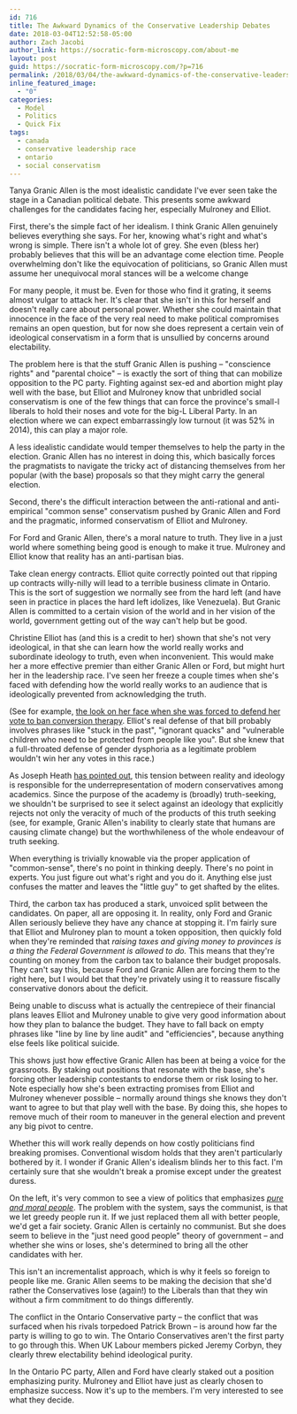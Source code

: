 ```yaml
---
id: 716
title: The Awkward Dynamics of the Conservative Leadership Debates
date: 2018-03-04T12:52:58-05:00
author: Zach Jacobi
author_link: https://socratic-form-microscopy.com/about-me
layout: post
guid: https://socratic-form-microscopy.com/?p=716
permalink: /2018/03/04/the-awkward-dynamics-of-the-conservative-leadership-debates/
inline_featured_image:
  - "0"
categories:
  - Model
  - Politics
  - Quick Fix
tags:
  - canada
  - conservative leadership race
  - ontario
  - social conservatism
---
```


Tanya Granic Allen is the most idealistic candidate I've ever seen take the stage in a Canadian political debate. This presents some awkward challenges for the candidates facing her, especially Mulroney and Elliot.

First, there's the simple fact of her idealism. I think Granic Allen genuinely believes everything she says. For her, knowing what's right and what's wrong is simple. There isn't a whole lot of grey. She even (bless her) probably believes that this will be an advantage come election time. People overwhelming don't like the equivocation of politicians, so Granic Allen must assume her unequivocal moral stances will be a welcome change

For many people, it must be. Even for those who find it grating, it seems almost vulgar to attack her. It's clear that she isn't in this for herself and doesn't really care about personal power. Whether she could maintain that innocence in the face of the very real need to make political compromises remains an open question, but for now she does represent a certain vein of ideological conservatism in a form that is unsullied by concerns around electability.

The problem here is that the stuff Granic Allen is pushing – "conscience rights" and "parental choice" – is exactly the sort of thing that can mobilize opposition to the PC party. Fighting against sex-ed and abortion might play well with the base, but Elliot and Mulroney know that unbridled social conservatism is one of the few things that can force the province's small-l liberals to hold their noses and vote for the big-L Liberal Party. In an election where we can expect embarrassingly low turnout (it was 52% in 2014), this can play a major role.

A less idealistic candidate would temper themselves to help the party in the election. Granic Allen has no interest in doing this, which basically forces the pragmatists to navigate the tricky act of distancing themselves from her popular (with the base) proposals so that they might carry the general election.

Second, there's the difficult interaction between the anti-rational and anti-empirical "common sense" conservatism pushed by Granic Allen and Ford and the pragmatic, informed conservatism of Elliot and Mulroney.

For Ford and Granic Allen, there's a moral nature to truth. They live in a just world where something being good is enough to make it true. Mulroney and Elliot know that reality has an anti-partisan bias.

Take clean energy contracts. Elliot quite correctly pointed out that ripping up contracts willy-nilly will lead to a terrible business climate in Ontario. This is the sort of suggestion we normally see from the hard left (and have seen in practice in places the hard left idolizes, like Venezuela). But Granic Allen is committed to a certain vision of the world and in her vision of the world, government getting out of the way can't help but be good.

Christine Elliot has (and this is a credit to her) shown that she's not very ideological, in that she can learn how the world really works and subordinate ideology to truth, even when inconvenient. This would make her a more effective premier than either Granic Allen or Ford, but might hurt her in the leadership race. I've seen her freeze a couple times when she's faced with defending how the world really works to an audience that is ideologically prevented from acknowledging the truth.

(See for example, <a href="https://youtu.be/ThzTrGqENHA?t=55m44s">the look on her face when she was forced to defend her vote to ban conversion therapy</a>. Elliot's real defense of that bill probably involves phrases like "stuck in the past", "ignorant quacks" and "vulnerable children who need to be protected from people like you". But she knew that a full-throated defense of gender dysphoria as a legitimate problem wouldn't win her any votes in this race.)

As Joseph Heath <a href="http://induecourse.ca/affirmative-action-for-conservative-academics/">has pointed out</a>, this tension between reality and ideology is responsible for the underrepresentation of modern conservatives among academics. Since the purpose of the academy is (broadly) truth-seeking, we shouldn't be surprised to see it select against an ideology that explicitly rejects not only the veracity of much of the products of this truth seeking (see, for example, Granic Allen's inability to clearly state that humans are causing climate change) but the worthwhileness of the whole endeavour of truth seeking.

When everything is trivially knowable via the proper application of "common-sense", there's no point in thinking deeply. There's no point in experts. You just figure out what's right and you do it. Anything else just confuses the matter and leaves the "little guy" to get shafted by the elites.

Third, the carbon tax has produced a stark, unvoiced split between the candidates. On paper, all are opposing it. In reality, only Ford and Granic Allen seriously believe they have any chance at stopping it. I'm fairly sure that Elliot and Mulroney plan to mount a token opposition, then quickly fold when they're reminded that <em>raising taxes and giving money to provinces is a thing the Federal Government is allowed to do.</em> This means that they're counting on money from the carbon tax to balance their budget proposals. They can't say this, because Ford and Granic Allen are forcing them to the right here, but I would bet that they're privately using it to reassure fiscally conservative donors about the deficit.

Being unable to discuss what is actually the centrepiece of their financial plans leaves Elliot and Mulroney unable to give very good information about how they plan to balance the budget. They have to fall back on empty phrases like "line by line by line audit" and "efficiencies", because anything else feels like political suicide.

This shows just how effective Granic Allen has been at being a voice for the grassroots. By staking out positions that resonate with the base, she's forcing other leadership contestants to endorse them or risk losing to her. Note especially how she's been extracting promises from Elliot and Mulroney whenever possible – normally around things she knows they don't want to agree to but that play well with the base. By doing this, she hopes to remove much of their room to maneuver in the general election and prevent any big pivot to centre.

Whether this will work really depends on how costly politicians find breaking promises. Conventional wisdom holds that they aren't particularly bothered by it. I wonder if Granic Allen's idealism blinds her to this fact. I'm certainly sure that she wouldn't break a promise except under the greatest duress.

On the left, it's very common to see a view of politics that emphasizes <em><a href="http://slatestarcodex.com/2018/01/24/conflict-vs-mistake/">pure and moral people</a></em>. The problem with the system, says the communist, is that we let greedy people run it. If we just replaced them all with better people, we'd get a fair society. Granic Allen is certainly no communist. But she does seem to believe in the "just need good people" theory of government – and whether she wins or loses, she's determined to bring all the other candidates with her.

This isn't an incrementalist approach, which is why it feels so foreign to people like me. Granic Allen seems to be making the decision that she'd rather the Conservatives lose (again!) to the Liberals than that they win without a firm commitment to do things differently.

The conflict in the Ontario Conservative party ­– the conflict that was surfaced when his rivals torpedoed Patrick Brown – is around how far the party is willing to go to win. The Ontario Conservatives aren't the first party to go through this. When UK Labour members picked Jeremy Corbyn, they clearly threw electability behind ideological purity.

In the Ontario PC party, Allen and Ford have clearly staked out a position emphasizing purity. Mulroney and Elliot have just as clearly chosen to emphasize success. Now it's up to the members. I'm very interested to see what they decide.
